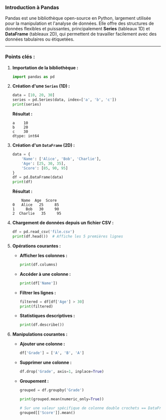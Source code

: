 ### Introduction à Pandas

Pandas est une bibliothèque open-source en Python, largement utilisée pour la manipulation et l'analyse de données. Elle offre des structures de données flexibles et puissantes, principalement **Series** (tableaux 1D) et **DataFrame** (tableaux 2D), qui permettent de travailler facilement avec des données tabulaires ou étiquetées.

---

### Points clés :

1. **Importation de la bibliothèque :**
   ```python
   import pandas as pd
   ```

2. **Création d'une `Series` (1D) :**
   ```python
   data = [10, 20, 30]
   series = pd.Series(data, index=['a', 'b', 'c'])
   print(series)
   ```
   **Résultat :**
   ```
   a    10
   b    20
   c    30
   dtype: int64
   ```

3. **Création d'un `DataFrame` (2D) :**
   ```python
   data = {
       'Name': ['Alice', 'Bob', 'Charlie'],
       'Age': [25, 30, 35],
       'Score': [85, 90, 95]
   }
   df = pd.DataFrame(data)
   print(df)
   ```
   **Résultat :**
   ```
       Name  Age  Score
   0   Alice   25     85
   1     Bob   30     90
   2  Charlie   35     95
   ```

4. **Chargement de données depuis un fichier CSV :**
   ```python
   df = pd.read_csv('file.csv')
   print(df.head())  # Affiche les 5 premières lignes
   ```

5. **Opérations courantes :**
   - **Afficher les colonnes :**
     ```python
     print(df.columns)
     ```
   - **Accéder à une colonne :**
     ```python
     print(df['Name'])
     ```
   - **Filtrer les lignes :**
     ```python
     filtered = df[df['Age'] > 30]
     print(filtered)
     ```
   - **Statistiques descriptives :**
     ```python
     print(df.describe())
     ```

6. **Manipulations courantes :**
   - **Ajouter une colonne :**
     ```python
     df['Grade'] = ['A', 'B', 'A']
     ```
   - **Supprimer une colonne :**
     ```python
     df.drop('Grade', axis=1, inplace=True)
     ```
   - **Groupement :**
     ```python
     grouped = df.groupby('Grade')

     print(grouped.mean(numeric_only=True))

     # Sur une valeur spécifique de colonne double crochets == DataFrame
     grouped[['Score']].mean()
     ```

